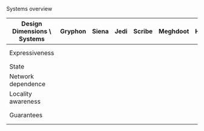 Systems overview

| Design Dimensions \ Systems | Gryphon | Siena | Jedi | Scribe | Meghdoot | Hermes | Rebecca | PastryStrings |     Tera    | SpiderCast | Mercury | Sub-2-Sub |
|-----------------------------|---------|-------|------|--------|----------|--------|---------|---------------|:-----------:|------------|---------|-----------|
| Expressiveness              |         |       |      |        |          |        |         |               | Topic based |            |         |           |
| State                       |         |       |      |        |          |        |         |               |             |            |         |           |
| Network dependence          |         |       |      |        |          |        |         |               |             |            |         |           |
| Locality awareness          |         |       |      |        |          |        |         |               |             |            |         |           |
| Guarantees                  |         |       |      |        |          |        |         |               | Best effort |            |         |           |

